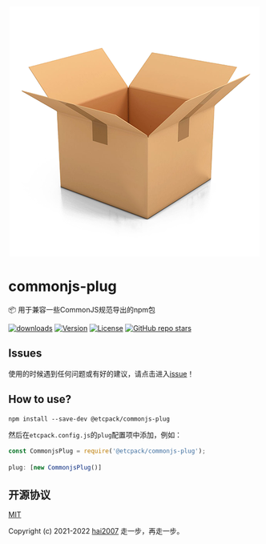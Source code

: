 <p align='center'>
    <a href='https://etcpack.github.io/api' target='_blank'>
        <img src='./logo.png'>
    </a>
</p>

# commonjs-plug
📦 用于兼容一些CommonJS规范导出的npm包

<p>
  <a href="https://hai2007.gitee.io/npm-downloads?interval=7&packages=@etcpack/commonjs-plug"><img src="https://img.shields.io/npm/dm/@etcpack/commonjs-plug.svg" alt="downloads"></a>
  <a href="https://www.npmjs.com/package/@etcpack/commonjs-plug"><img src="https://img.shields.io/npm/v/@etcpack/commonjs-plug.svg" alt="Version"></a>
  <a href="https://github.com/etcpack/commonjs-plug/blob/master/LICENSE"><img src="https://img.shields.io/npm/l/@etcpack/commonjs-plug.svg" alt="License"></a>
  <a href="https://github.com/etcpack/commonjs-plug" target='_blank'><img alt="GitHub repo stars" src="https://img.shields.io/github/stars/etcpack/commonjs-plug?style=social"></a>
</p>

## Issues
使用的时候遇到任何问题或有好的建议，请点击进入[issue](https://github.com/etcpack/commonjs-plug/issues)！

## How to use?

```
npm install --save-dev @etcpack/commonjs-plug
```

然后在```etcpack.config.js```的```plug```配置项中添加，例如：

```js
const CommonjsPlug = require('@etcpack/commonjs-plug');

plug: [new CommonjsPlug()]
```

开源协议
---------------------------------------
[MIT](https://github.com/etcpack/commonjs-plug/blob/master/LICENSE)

Copyright (c) 2021-2022 [hai2007](https://hai2007.gitee.io/sweethome/) 走一步，再走一步。
